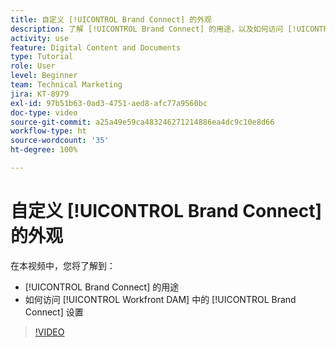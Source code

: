 ```yaml
---
title: 自定义 [!UICONTROL Brand Connect] 的外观
description: 了解 [!UICONTROL Brand Connect] 的用途，以及如何访问 [!UICONTROL Workfront DAM] 中的 [!UICONTROL Brand Connect] 设置。
activity: use
feature: Digital Content and Documents
type: Tutorial
role: User
level: Beginner
team: Technical Marketing
jira: KT-8979
exl-id: 97b51b63-0ad3-4751-aed8-afc77a9560bc
doc-type: video
source-git-commit: a25a49e59ca483246271214886ea4dc9c10e8d66
workflow-type: ht
source-wordcount: '35'
ht-degree: 100%

---
```


# 自定义 [!UICONTROL Brand Connect] 的外观

在本视频中，您将了解到：

* [!UICONTROL Brand Connect] 的用途
* 如何访问 [!UICONTROL Workfront DAM] 中的 [!UICONTROL Brand Connect] 设置

>[!VIDEO](https://video.tv.adobe.com/v/335241/?quality=12&learn=on)
